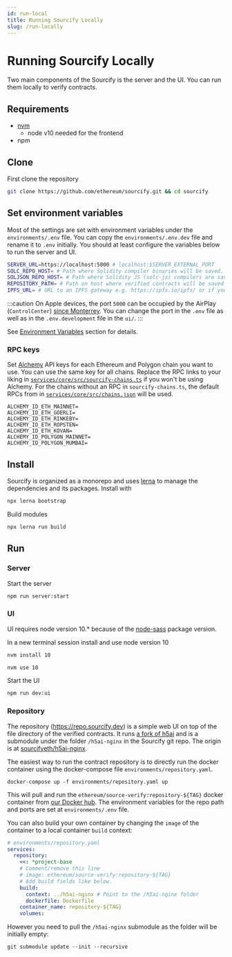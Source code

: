 ```yaml
---
id: run-local
title: Running Sourcify Locally
slug: /run-locally
---
```


# Running Sourcify Locally

Two main components of the Sourcify is the server and the UI. You can run them locally to verify contracts.

## Requirements

- [nvm](https://github.com/nvm-sh/nvm#installing-and-updating)
  - node v10 needed for the frontend
- npm

## Clone

First clone the repository

```bash
git clone https://github.com/ethereum/sourcify.git && cd sourcify
```

## Set environment variables

Most of the settings are set with environment variables under the `environments/.env` file. You can copy the `environments/.env.dev` file and rename it to `.env` initially. You should at least configure the variables below to run the server and UI.

```bash
SERVER_URL=https://localhost:5000 # localhost:$SERVER_EXTERNAL_PORT
SOLC_REPO_HOST= # Path where Solidity compiler binaries will be saved. e.g. /home/user/solc/bin
SOLJSON_REPO_HOST= # Path where Solidity JS (solc-js) compilers are saved e.g. /home/user/solc/js
REPOSITORY_PATH= # Path on host where verified contracts will be saved e.g. /home/user/sourcify/repository
IPFS_URL= # URL to an IPFS gateway e.g. https://ipfs.io/ipfs/ or if you run a local IPFS node http://localhost:8080/ipfs/ or http://ipfs-container-name:8080/ipfs/ etc.
```

:::caution
On Apple devices, the port `5000` can be occupied by the AirPlay (`ControlCenter`) [since Monterrey](https://apple.stackexchange.com/questions/431154/controlcenter-app-listens-to-port-5000-tcp-on-monterey-os-is-that-normal-why-d). You can change the port in the `.env` file as well as in the `.env.development` file in the `ui/`.
:::

See [Environment Variables](/docs/env-vars) section for details.

### RPC keys

Set [Alchemy](https://www.alchemy.com/) API keys for each Ethereum and Polygon chain you want to use. You can use the same key for all chains. Replace the RPC links to your liking in [`services/core/src/sourcify-chains.ts`](https://github.com/ethereum/sourcify/blob/master/services/core/src/sourcify-chains.ts) if you won't be using Alchemy. For the chains without an RPC in `sourcify-chains.ts`, the default RPCs from in [`services/core/src/chains.json`](https://github.com/ethereum/sourcify/blob/master/services/core/src/chains.json) will be used.

```
ALCHEMY_ID_ETH_MAINNET=
ALCHEMY_ID_ETH_GOERLI=
ALCHEMY_ID_ETH_RINKEBY=
ALCHEMY_ID_ETH_ROPSTEN=
ALCHEMY_ID_ETH_KOVAN=
ALCHEMY_ID_POLYGON_MAINNET=
ALCHEMY_ID_POLYGON_MUMBAI=
```

## Install

Sourcify is organized as a monorepo and uses [lerna](https://github.com/lerna/lerna) to manage the dependencies and its packages. Install with

```bash
npx lerna bootstrap
```

Build modules

```bash
npx lerna run build
```

## Run

### Server

Start the server

```bash
npm run server:start
```

### UI

UI requires node version 10.\* because of the [node-sass](https://github.com/sass/node-sass#node-version-support-policy) package version.

In a new terminal session install and use node version 10

```bash
nvm install 10
```

```bash
nvm use 10
```

Start the UI

```bash
npm run dev:ui
```

### Repository

The repository (https://repo.sourcify.dev) is a simple web UI on top of the file directory of the verified contracts. It runs [a fork of h5ai](https://github.com/sourcifyeth/h5ai) and is a submodule under the folder `/h5ai-nginx` in the Sourcify git repo. The origin is at [sourcifyeth/h5ai-nginx](https://github.com/sourcifyeth/h5ai-nginx/).

The easiest way to run the contract repository is to directly run the docker container using the docker-compose file `environments/repository.yaml`.

```
docker-compose up -f environments/repository.yaml up
```

This will pull and run the `ethereum/source-verify:repository-${TAG}` docker container from [our Docker hub](https://hub.docker.com/r/ethereum/source-verify). The environment variables for the repo path and ports are set at `environments/.env` file.

You can also build your own container by changing the `image` of the container to a local container `build` context:

```yaml
# environments/repository.yaml
services:
  repository:
    <<: *project-base
    # Comment/remove this line
    # image: ethereum/source-verify:repository-${TAG}
    # Add build fields like below.
    build:
      context: ../h5ai-nginx # Point to the /h5ai-nginx folder
      dockerfile: Dockerfile
    container_name: repository-${TAG}
    volumes:
```

However you need to pull the `/h5ai-nginx` submodule as the folder will be initially empty:

```
git submodule update --init --recursive
```
